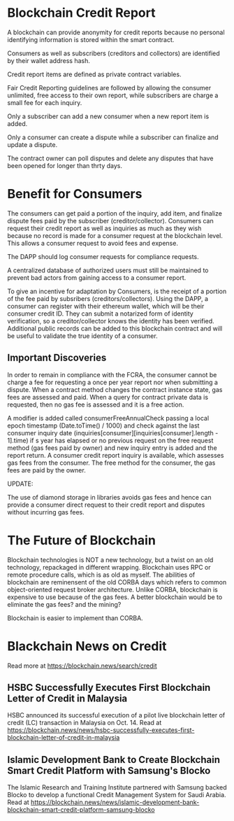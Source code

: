 # Blockchain Credit Report
A blockchain can provide anonymity for credit reports because no personal identifying information is stored within the smart contract.

Consumers as well as subscribers (creditors and collectors) are identified by their wallet address hash.

Credit report items are defined as private contract variables.

Fair Credit Reporting guidelines are followed by allowing the consumer unlimited, free access to their own report, while subscribers are charge a small fee for each inquiry.

Only a subscriber can add a new consumer when a new report item is added.

Only a consumer can create a dispute while a subscriber can finalize and update a dispute. 

The contract owner can poll disputes and delete any disputes that have been opened for longer than thrty days.

# Benefit for Consumers
The consumers can get paid a portion of the inquiry, add item, and finalize dispute fees paid by the subscriber (creditor/collector). Consumers can request their credit report as well as inquiries as much as they wish because no record is made for a consumer request at the blockchain level. This allows a consumer request to avoid fees and expense.

The DAPP should log consumer requests for compliance requests.

A centralized database of authorized users must still be maintained to prevent bad actors from gaining access to a consumer report.

To give an incentive for adaptation by Consumers, is the receipt of a portion of the fee paid by subsribers (creditors/collectors). Using the DAPP, a consumer can register with their ethereum wallet, which will be their consumer credit ID. They can submit a notarized form of identity verification, so a creditor/collector knows the identity has been verified. Additional public records can be added to this blockchain contract and will be useful to validate the true identity of a consumer.

## Important Discoveries
In order to remain in compliance with the FCRA, the consumer cannot be charge a fee for requesting a once per year report nor when submitting a dispute. When a contract method changes the contract instance state, gas fees are assessed and paid. When a query for contract private data is requested, then no gas fee is assessed and it is a free action.

A modifier is added called consumerFreeAnnualCheck passing a local epoch timestamp (Date.toTime() / 1000) and check against the last consumer inquiry date (inquiries[consumer][inquiries[consumer].length - 1].time) if s year has elapsed or no previous request on the free request method (gas fees paid by owner) and new inquiry entry is added and the report return. A consumer credit report inquiry is available, which assesses gas fees from the consumer. The free method for the consumer, the gas fees are paid by the owner.

UPDATE:

The use of diamond storage in libraries avoids gas fees and hence can provide a consumer direct request to their credit report and disputes without incurring gas fees.

# The Future of Blockchain
Blockchain technologies is NOT a new technology, but a twist on an old technology, repackaged in different wrapping. Blockchain uses RPC or remote procedure calls, which is as old as myself. The abilities of blockchain are reminensent of the old CORBA days which refers to common object-oriented request broker architecture. Unlike CORBA, blockchain is expensive to use because of the gas fees. A better blockchain would be to eliminate the gas fees? and the mining?

Blockchain is easier to implement than CORBA.

# Blackchain News on Credit
Read more at https://blockchain.news/search/credit

## HSBC Successfully Executes First Blockchain Letter of Credit in Malaysia
HSBC announced its successful execution of a pilot live blockchain letter of credit (LC) transaction in Malaysia on Oct. 14. Read at https://blockchain.news/news/hsbc-successfully-executes-first-blockchain-letter-of-credit-in-malaysia

## Islamic Development Bank to Create Blockchain Smart Credit Platform with Samsung's Blocko
The Islamic Research and Training Institute partnered with Samsung backed Blocko to develop a functional Credit Management System for Saudi Arabia. Read at https://blockchain.news/news/islamic-development-bank-blockchain-smart-credit-platform-samsung-blocko